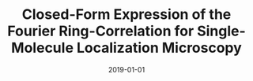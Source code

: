 ---
title: "Closed-Form Expression of the Fourier Ring-Correlation for Single-Molecule Localization Microscopy"
collection: publications
permalink: /publication/2019-01-01-Closed-Form-Expression-of-the-Fourier-Ring-Correlation-for-Single-Molecule-Localization-Microscopy
category: 'proceeding'
date: 2019-01-01
venue: 'Proceedings of the Sixteenth IEEE International Symposium on Biomedical Imaging: From Nano to Macro (ISBI&rsquo;19)'
paperurl: 'https://doi.org/10.1109/isbi.2019.8759279'
citation: ' Pham T.-a.,  E. Soubies,  D. Sage,  M. Unser, &quot;Closed-Form Expression of the Fourier Ring-Correlation for Single-Molecule Localization Microscopy.&quot; <i>Proceedings of the Sixteenth IEEE International Symposium on Biomedical Imaging: From Nano to Macro (ISBI&amp;rsquo;19)</i>, 321--324, April 8-11, 2019. <b>Best student paper award</b>'
---